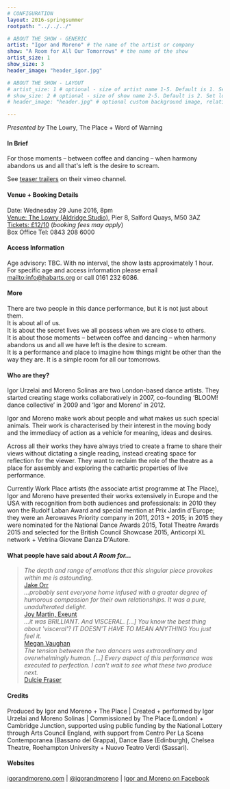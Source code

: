 ```yaml
---
# CONFIGURATION
layout: 2016-springsummer
rootpath: "../../../"

# ABOUT THE SHOW - GENERIC
artist: "Igor and Moreno" # the name of the artist or company
show: "A Room for All Our Tomorrows" # the name of the show
artist_size: 1
show_size: 3
header_image: "header_igor.jpg"    

# ABOUT THE SHOW - LAYOUT
# artist_size: 1 # optional - size of artist name 1-5. Default is 1. Set longer names to lower values
# show_size: 2 # optional - size of show name 2-5. Default is 2. Set longer names to lower values
# header_image: "header.jpg" # optional custom background image, relative to current page

---
```

*Presented by* The Lowry, The Place + Word of Warning          
       
#### In Brief      
For those moments – between coffee and dancing – when harmony abandons us and all that's left is the desire to scream.       
        
See <a href="https://vimeo.com/igorandmoreno" target="_blank">teaser trailers</a> on their vimeo channel.         
        
#### Venue + Booking Details    
Date: Wednesday 29 June 2016, 8pm          
<a href="http://www.thelowry.com/plan-your-visit/getting-here" target="_blank">Venue: The Lowry (Aldridge Studio)</a>, Pier 8, Salford Quays, M50 3AZ         
<a href="http://www.thelowry.com/event/a-room-for-all-our-tomorrows" target="_blank">Tickets: £12/10</a> (*booking fees may apply*)         
Box Office Tel: 0843 208 6000          
          
#### Access Information        
Age advisory: TBC. With no interval, the show lasts approximately 1 hour. For specific age and access information please email <mailto:info@habarts.org> or call 0161 232 6086.     
             
#### More         
There are two people in this dance performance, but it is not just about them.<br>It is about all of us.<br>It is about the secret lives we all possess when we are close to others.<br>It is about those moments – between coffee and dancing – when harmony abandons us and all we have left is the desire to scream.<br>It is a performance and place to imagine how things might be other than the way they are. It is a simple room for all our tomorrows.          
        
#### Who are they?        
Igor Urzelai and Moreno Solinas are two London-based dance artists. They started creating stage works collaboratively in 2007, co-founding ‘BLOOM! dance collective’ in 2009 and ‘Igor and Moreno’ in 2012.         
        
Igor and Moreno make work about people and what makes us such special animals. Their work is characterised by their interest in the moving body and the immediacy of action as a vehicle for meaning, ideas and desires.         
         
Across all their works they have always tried to create a frame to share their views without dictating a single reading, instead creating space for reflection for the viewer. They want to reclaim the role of the theatre as a place for assembly and exploring the cathartic properties of live performance.           
          
Currently Work Place artists (the associate artist programme at The Place), Igor and Moreno have presented their works extensively in Europe and the USA with recognition from both audiences and professionals: in 2010 they won the Rudolf Laban Award and special mention at Prix Jardin d'Europe; they were an Aerowaves Priority company in 2011, 2013 + 2015; in 2015 they were nominated for the National Dance Awards 2015, Total Theatre Awards 2015 and selected for the British Council Showcase 2015, Anticorpi XL network + Vetrina Giovane Danza D'Autore.        
          
#### What people have said about *A Room for…*         
>*The depth and range of emotions that this singular piece provokes within me is astounding.*<br><a href="http://www.jakeorr.co.uk/blog/2015/10/being-gay-and-finding-hope-in-dance-igor-and-morenos-a-room-for-all-our-tomorrows" target="_blank">Jake Orr</a>           
>*…probably sent everyone home infused with a greater degree of humorous compassion for their own relationships. It was a pure, unadulterated delight.*<br><a href="http://exeuntmagazine.com/features/watch-out" target="_blank">Joy Martin, Exeunt</a>           
>*…it was BRILLIANT. And VISCERAL. […] You know the best thing about 'visceral'? IT DOESN'T HAVE TO MEAN ANYTHING You just feel it.*<br><a href="http://synonymsforchurlish.tumblr.com/post/130642370648/stimulants-mate-igor-and-moreno-not-even" target="_blank">Megan Vaughan</a>          
>*The tension between the two dancers was extraordinary and overwhelmingly human. […] Every aspect of this performance was executed to perfection. I can't wait to see what these two produce next.*<br><a href="http://dulciefraserdance.wordpress.com/2015/10/12/igor-and-moreno-a-room-for-all-our-tomorrows" target="_blank">Dulcie Fraser</a>        
         
#### Credits          
Produced by Igor and Moreno + The Place | Created + performed by Igor Urzelai and Moreno Solinas | Commissioned by The Place (London) + Cambridge Junction, supported using public funding by the National Lottery through Arts Council England, with support from Centro Per La Scena Contemporanea (Bassano del Grappa), Dance Base (Edinburgh), Chelsea Theatre, Roehampton University + Nuovo Teatro Verdi (Sassari).        
        
#### Websites          
<a href="http://igorandmoreno.com/works/a-room-for-all-our-tomorrows" target="_blank">igorandmoreno.com</a> | <a href="http://twitter.com/igorandmoreno" target="_blank">@igorandmoreno</a> | <a href="http://facebook.com/IgorAndMoreno" target="_blank">Igor and Moreno on Facebook</a>
